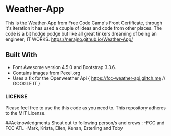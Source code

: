 
# Weather-App
This is the Weather-App from Free Code Camp's Front Certificate, through it's iteration it has used a couple of ideas and code from other places. The code is a bit hodge podge but like all great tinkers dreaming of being an engineer; IT WORKS.
https://nerajno.github.io/Weather-App/

## Built With
- Font Awesome version 4.5.0 and Bootstrap 3.3.6.
- Contains images from Pexel.org
- Uses a fix for the Openweather Api { https://fcc-weather-api.glitch.me // GOOGLE IT  }

### LICENSE
Please feel free to use the this code as you need to.
This repository adheres to the MIT License.

##Acknowledgments
Shout out to following person/s and crews :
-FCC and FCC ATL
-Mark, Krista, Ellen, Kenan, Esterling and Toby

